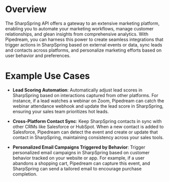 # Overview

The SharpSpring API offers a gateway to an extensive marketing platform, enabling you to automate your marketing workflows, manage customer relationships, and glean insights from comprehensive analytics. With Pipedream, you can harness this power to create seamless integrations that trigger actions in SharpSpring based on external events or data, sync leads and contacts across platforms, and personalize marketing efforts based on user behavior and preferences.

# Example Use Cases

- **Lead Scoring Automation**: Automatically adjust lead scores in SharpSpring based on interactions captured from other platforms. For instance, if a lead watches a webinar on Zoom, Pipedream can catch the webinar attendance webhook and update the lead score in SharpSpring, ensuring your sales team prioritizes hot leads.

- **Cross-Platform Contact Sync**: Keep SharpSpring contacts in sync with other CRMs like Salesforce or HubSpot. When a new contact is added to Salesforce, Pipedream can detect the event and create or update that contact in SharpSpring, maintaining consistency across your sales tools.

- **Personalized Email Campaigns Triggered by Behavior**: Trigger personalized email campaigns in SharpSpring based on customer behavior tracked on your website or app. For example, if a user abandons a shopping cart, Pipedream can capture this event, and SharpSpring can send a tailored email to encourage purchase completion.
